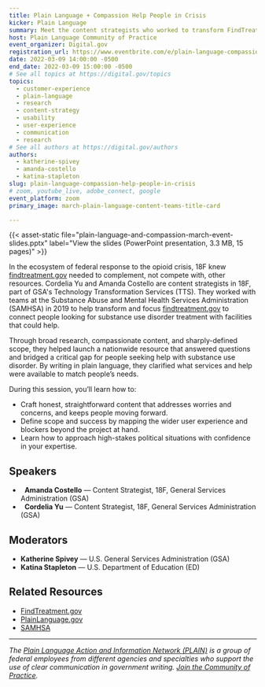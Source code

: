 ```yaml
---
title: Plain Language + Compassion Help People in Crisis
kicker: Plain Language
summary: Meet the content strategists who worked to transform FindTreatment.gov to connect people in crisis with the help that they need.
host: Plain Language Community of Practice
event_organizer: Digital.gov
registration_url: https://www.eventbrite.com/e/plain-language-compassion-help-people-in-crisis-tickets-288749566727
date: 2022-03-09 14:00:00 -0500
end_date: 2022-03-09 15:00:00 -0500
# See all topics at https://digital.gov/topics
topics:
  - customer-experience
  - plain-language
  - research
  - content-strategy
  - usability
  - user-experience
  - communication
  - research
# See all authors at https://digital.gov/authors
authors:
  - katherine-spivey
  - amanda-costello
  - katina-stapleton
slug: plain-language-compassion-help-people-in-crisis
# zoom, youtube_live, adobe_connect, google
event_platform: zoom
primary_image: march-plain-language-content-teams-title-card

---
```


{{< asset-static file="plain-language-and-compassion-march-event-slides.pptx" label="View the slides (PowerPoint presentation, 3.3 MB, 15 pages)" >}}

In the ecosystem of federal response to the opioid crisis, 18F knew [findtreatment.gov](http://findtreatment.gov/) needed to complement, not compete with, other resources. Cordelia Yu and Amanda Costello are content strategists in 18F, part of GSA's Technology Transformation Services (TTS). They worked with teams at the Substance Abuse and Mental Health Services Administration (SAMHSA) in 2019 to help transform and focus [findtreatment.gov](http://findtreatment.gov/) to connect people looking for substance use disorder treatment with facilities that could help.

Through broad research, compassionate content, and sharply-defined scope, they helped launch a nationwide resource that answered questions and bridged a critical gap for people seeking help with substance use disorder. By writing in plain language, they clarified what services and help were available to match people’s needs.

During this session, you’ll learn how to:

* Craft honest, straightforward content that addresses worries and concerns, and keeps people moving forward.
* Define scope and success by mapping the wider user experience and blockers beyond the project at hand.
* Learn how to approach high-stakes political situations with confidence in your expertise.

## Speakers

*   **Amanda Costello** — Content Strategist, 18F, General Services Administration (GSA)
*   **Cordelia Yu** — Content Strategist, 18F, General Services Administration (GSA)

## Moderators

* **Katherine Spivey** — U.S. General Services Administration (GSA)
* **Katina Stapleton** — U.S. Department of Education (ED)

## Related Resources

* [FindTreatment.gov](https://findtreatment.gov/) 
* [PlainLanguage.gov](https://www.plainlanguage.gov/) 
* [SAMHSA](https://www.samhsa.gov/)

- - -

*The [Plain Language Action and Information Network (PLAIN)](https://www.plainlanguage.gov/) is a group of federal employees from different agencies and specialties who support the use of clear communication in government writing. [Join the Community of Practice](https://digital.gov/communities/plain-language/).*
